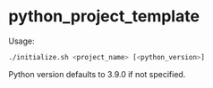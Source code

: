 # python_project_template

Usage:
```bash
./initialize.sh <project_name> [<python_version>]
```
Python version defaults to 3.9.0 if not specified.
